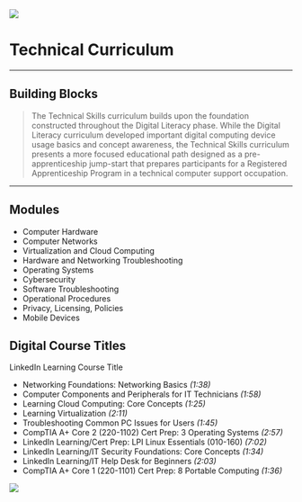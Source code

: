<img src="../img/network.jpg">

# Technical Curriculum
---

## Building Blocks

> The Technical Skills curriculum builds upon the foundation constructed throughout the Digital Literacy phase. While the Digital Literacy curriculum developed important digital computing device usage basics and concept awareness, the Technical Skills curriculum presents a more focused educational path designed as a pre-apprenticeship jump-start that prepares participants for a Registered Apprenticeship Program in a technical computer support occupation.   

---
## Modules

- Computer Hardware
- Computer Networks
- Virtualization and Cloud Computing
- Hardware and Networking Troubleshooting
- Operating Systems
- Cybersecurity
- Software Troubleshooting
- Operational Procedures
- Privacy, Licensing, Policies
- Mobile Devices

## Digital Course Titles 
LinkedIn Learning Course Title

- Networking Foundations: Networking Basics *(1:38)*
- Computer Components and Peripherals for IT Technicians *(1:58)*
- Learning Cloud Computing: Core Concepts *(1:25)*
- Learning Virtualization *(2:11)*
- Troubleshooting Common PC Issues for Users *(1:45)*
- CompTIA A+ Core 2 (220-1102) Cert Prep: 3 Operating Systems *(2:57)*
- LinkedIn Learning/Cert Prep: LPI Linux Essentials (010-160) *(7:02)*
- LinkedIn Learning/IT Security Foundations: Core Concepts *(1:34)*
- LinkedIn Learning/IT Help Desk for Beginners *(2:03)*
- CompTIA A+ Core 1 (220-1101) Cert Prep: 8 Portable Computing *(1:36)*

<img src="../img/circuit_board.png">




